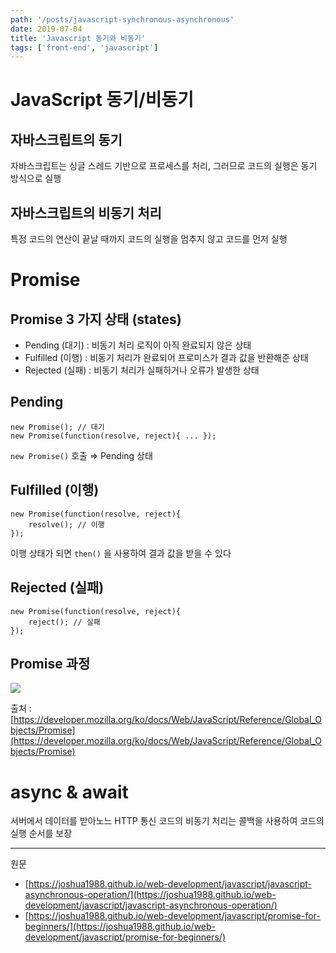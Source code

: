 ```yaml
---
path: '/posts/javascript-synchronous-asynchronous'
date: 2019-07-04
title: 'Javascript 동기와 비동기'
tags: ['front-end', 'javascript']
---
```


# JavaScript 동기/비동기

## 자바스크립트의 동기

자바스크립트는 싱글 스레드 기반으로 프로세스를 처리, 그러므로 코드의 실행은 동기 방식으로 실행 

## 자바스크립트의 비동기 처리

특정 코드의 연산이 끝날 때까지 코드의 실행을 멈추지 않고 코드를 먼저 실행

# Promise

## Promise 3 가지 상태 (states)

- Pending (대기) : 비동기 처리 로직이 아직 완료되지 않은 상태
- Fulfilled (이행) : 비동기 처리가 완료되어 프로미스가 결과 값을 반환해준 상태
- Rejected (실패) : 비동기 처리가 실패하거나 오류가 발생한 상태

## Pending

    new Promise(); // 대기
    new Promise(function(resolve, reject){ ... });

`new Promise()` 호출 ⇒ Pending 상태

## Fulfilled (이행)

    new Promise(function(resolve, reject){ 
    	resolve(); // 이행
    });

이행 상태가 되면 `then()` 을 사용하여 결과 값을 받을 수 있다

## Rejected (실패)

    new Promise(function(resolve, reject){ 
    	reject(); // 실패
    });

## Promise 과정

![](https://mdn.mozillademos.org/files/8633/promises.png)

출처 : [https://developer.mozilla.org/ko/docs/Web/JavaScript/Reference/Global_Objects/Promise](https://developer.mozilla.org/ko/docs/Web/JavaScript/Reference/Global_Objects/Promise)

# async & await

서버에서 데이터를 받아노느 HTTP 통신 코드의 비동기 처리는 콜백을 사용하여 코드의 실행 순서를 보장

---

원문 

- [https://joshua1988.github.io/web-development/javascript/javascript-asynchronous-operation/](https://joshua1988.github.io/web-development/javascript/javascript-asynchronous-operation/)
- [https://joshua1988.github.io/web-development/javascript/promise-for-beginners/](https://joshua1988.github.io/web-development/javascript/promise-for-beginners/)
